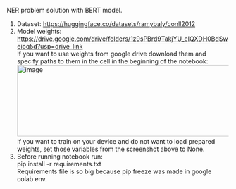 NER problem solution with BERT model.
1) Dataset: https://huggingface.co/datasets/ramybaly/conll2012
2) Model weights: https://drive.google.com/drive/folders/1z9sPBrd9TakjYU_eIQXDH0BdSweioq5d?usp=drive_link <br/>
   If you want to use weights from google drive download them and specify paths to them in the cell in the beginning of the notebook:<br/>
   <img width="801" height="162" alt="image" src="https://github.com/user-attachments/assets/1185dced-5960-43d0-b6c7-19e2b4c284f5" /> <br/>
   If you want to train on your device and do not want to load prepared weights, set those variables from the screenshot above to None.
3) Before running notebook run:<br/>
   pip install -r requirements.txt<br/>
   Requirements file is so big because pip freeze was made in google colab env.
